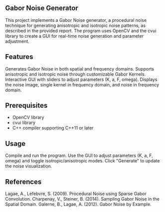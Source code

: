 ## Gabor Noise Generator
This project implements a Gabor Noise generator, a procedural noise technique for generating anisotropic and isotropic noise patterns, as described in the provided report. The program uses OpenCV and the cvui library to create a GUI for real-time noise generation and parameter adjustment.

## Features

Generates Gabor Noise in both spatial and frequency domains.
Supports anisotropic and isotropic noise through customizable Gabor Kernels.
Interactive GUI with sliders to adjust parameters (K, a, F, omega).
Displays the noise image, single kernel in frequency domain, and noise in frequency domain.

## Prerequisites

- OpenCV library
- cvui library
- C++ compiler supporting C++11 or later

## Usage

Compile and run the program.
Use the GUI to adjust parameters (K, a, F, omega) and toggle isotropic/anisotropic modes.
Click "Generate" to update the noise visualization.

## References

Lagae, A., Lefebvre, S. (2009). Procedural Noise using Sparse Gabor Convolution.
Charpenay, V., Steiner, B. (2014). Sampling Gabor Noise in the Spatial Domain.
Galerne, B., Lagae, A. (2012). Gabor Noise by Example.

